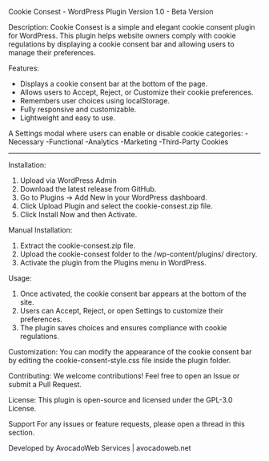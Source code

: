 Cookie Consest - WordPress Plugin
Version 1.0 - Beta Version

Description:
Cookie Consest is a simple and elegant cookie consent plugin for WordPress. This plugin helps website owners comply with cookie regulations by displaying a cookie consent bar and allowing users to manage their preferences.

Features:
- Displays a cookie consent bar at the bottom of the page.
- Allows users to Accept, Reject, or Customize their cookie preferences.
- Remembers user choices using localStorage.
- Fully responsive and customizable.
- Lightweight and easy to use.

A Settings modal where users can enable or disable cookie categories:
-Necessary
-Functional
-Analytics
-Marketing
-Third-Party Cookies

---------------------------------------
Installation:
1) Upload via WordPress Admin
2) Download the latest release from GitHub.
3) Go to Plugins → Add New in your WordPress dashboard.
4) Click Upload Plugin and select the cookie-consest.zip file.
5) Click Install Now and then Activate.

Manual Installation:
1) Extract the cookie-consest.zip file.
2) Upload the cookie-consest folder to the /wp-content/plugins/ directory.
3) Activate the plugin from the Plugins menu in WordPress.

Usage:
1) Once activated, the cookie consent bar appears at the bottom of the site.
2) Users can Accept, Reject, or open Settings to customize their preferences.
3) The plugin saves choices and ensures compliance with cookie regulations.


Customization:
You can modify the appearance of the cookie consent bar by editing the cookie-consent-style.css file inside the plugin folder.


Contributing:
We welcome contributions! Feel free to open an Issue or submit a Pull Request.


License:
This plugin is open-source and licensed under the GPL-3.0 License.

Support
For any issues or feature requests, please open a thread in this section.

Developed by AvocadoWeb Services | avocadoweb.net
